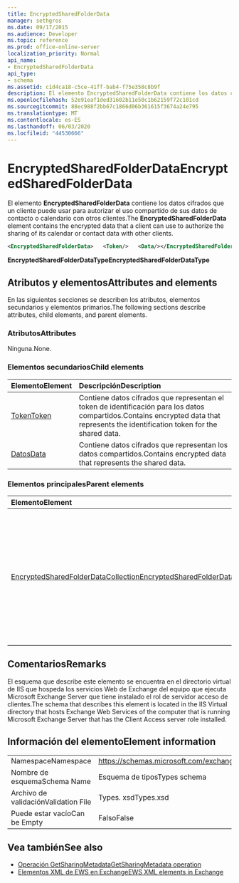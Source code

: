 ```yaml
---
title: EncryptedSharedFolderData
manager: sethgros
ms.date: 09/17/2015
ms.audience: Developer
ms.topic: reference
ms.prod: office-online-server
localization_priority: Normal
api_name:
- EncryptedSharedFolderData
api_type:
- schema
ms.assetid: c1d4ca18-c5ce-41ff-bab4-f75e358c8b9f
description: El elemento EncryptedSharedFolderData contiene los datos cifrados que un cliente puede usar para autorizar el uso compartido de sus datos de contacto o calendario con otros clientes.
ms.openlocfilehash: 52e91eaf1ded31602b11e50c1b62159f72c101cd
ms.sourcegitcommit: 88ec988f2bb67c1866d06b361615f3674a24e795
ms.translationtype: MT
ms.contentlocale: es-ES
ms.lasthandoff: 06/03/2020
ms.locfileid: "44530666"
---
```

# <a name="encryptedsharedfolderdata"></a><span data-ttu-id="cfacc-103">EncryptedSharedFolderData</span><span class="sxs-lookup"><span data-stu-id="cfacc-103">EncryptedSharedFolderData</span></span>

<span data-ttu-id="cfacc-104">El elemento **EncryptedSharedFolderData** contiene los datos cifrados que un cliente puede usar para autorizar el uso compartido de sus datos de contacto o calendario con otros clientes.</span><span class="sxs-lookup"><span data-stu-id="cfacc-104">The **EncryptedSharedFolderData** element contains the encrypted data that a client can use to authorize the sharing of its calendar or contact data with other clients.</span></span> 
  
```xml
<EncryptedSharedFolderData>   <Token/>   <Data/></EncryptedSharedFolderData>
```

 <span data-ttu-id="cfacc-105">**EncryptedSharedFolderDataType**</span><span class="sxs-lookup"><span data-stu-id="cfacc-105">**EncryptedSharedFolderDataType**</span></span>
## <a name="attributes-and-elements"></a><span data-ttu-id="cfacc-106">Atributos y elementos</span><span class="sxs-lookup"><span data-stu-id="cfacc-106">Attributes and elements</span></span>

<span data-ttu-id="cfacc-107">En las siguientes secciones se describen los atributos, elementos secundarios y elementos primarios.</span><span class="sxs-lookup"><span data-stu-id="cfacc-107">The following sections describe attributes, child elements, and parent elements.</span></span>
  
### <a name="attributes"></a><span data-ttu-id="cfacc-108">Atributos</span><span class="sxs-lookup"><span data-stu-id="cfacc-108">Attributes</span></span>

<span data-ttu-id="cfacc-109">Ninguna.</span><span class="sxs-lookup"><span data-stu-id="cfacc-109">None.</span></span>
  
### <a name="child-elements"></a><span data-ttu-id="cfacc-110">Elementos secundarios</span><span class="sxs-lookup"><span data-stu-id="cfacc-110">Child elements</span></span>

|<span data-ttu-id="cfacc-111">**Elemento**</span><span class="sxs-lookup"><span data-stu-id="cfacc-111">**Element**</span></span>|<span data-ttu-id="cfacc-112">**Descripción**</span><span class="sxs-lookup"><span data-stu-id="cfacc-112">**Description**</span></span>|
|:-----|:-----|
|[<span data-ttu-id="cfacc-113">Token</span><span class="sxs-lookup"><span data-stu-id="cfacc-113">Token</span></span>](token.md) <br/> |<span data-ttu-id="cfacc-114">Contiene datos cifrados que representan el token de identificación para los datos compartidos.</span><span class="sxs-lookup"><span data-stu-id="cfacc-114">Contains encrypted data that represents the identification token for the shared data.</span></span>  <br/> |
|[<span data-ttu-id="cfacc-115">Datos</span><span class="sxs-lookup"><span data-stu-id="cfacc-115">Data</span></span>](data.md) <br/> |<span data-ttu-id="cfacc-116">Contiene datos cifrados que representan los datos compartidos.</span><span class="sxs-lookup"><span data-stu-id="cfacc-116">Contains encrypted data that represents the shared data.</span></span>  <br/> |
   
### <a name="parent-elements"></a><span data-ttu-id="cfacc-117">Elementos principales</span><span class="sxs-lookup"><span data-stu-id="cfacc-117">Parent elements</span></span>

|<span data-ttu-id="cfacc-118">**Elemento**</span><span class="sxs-lookup"><span data-stu-id="cfacc-118">**Element**</span></span>|<span data-ttu-id="cfacc-119">**Descripción**</span><span class="sxs-lookup"><span data-stu-id="cfacc-119">**Description**</span></span>|
|:-----|:-----|
|[<span data-ttu-id="cfacc-120">EncryptedSharedFolderDataCollection</span><span class="sxs-lookup"><span data-stu-id="cfacc-120">EncryptedSharedFolderDataCollection</span></span>](encryptedsharedfolderdatacollection.md) <br/> |<span data-ttu-id="cfacc-121">Representa una colección de estructuras de datos que un cliente puede usar para autorizar el uso compartido de sus datos de contacto o calendario con otros clientes.</span><span class="sxs-lookup"><span data-stu-id="cfacc-121">Represents a collection of data structures that a client can use to authorize the sharing of its calendar or contact data with other clients.</span></span>  <br/> |
   
## <a name="remarks"></a><span data-ttu-id="cfacc-122">Comentarios</span><span class="sxs-lookup"><span data-stu-id="cfacc-122">Remarks</span></span>

<span data-ttu-id="cfacc-123">El esquema que describe este elemento se encuentra en el directorio virtual de IIS que hospeda los servicios Web de Exchange del equipo que ejecuta Microsoft Exchange Server que tiene instalado el rol de servidor acceso de clientes.</span><span class="sxs-lookup"><span data-stu-id="cfacc-123">The schema that describes this element is located in the IIS Virtual directory that hosts Exchange Web Services of the computer that is running Microsoft Exchange Server that has the Client Access server role installed.</span></span>
  
## <a name="element-information"></a><span data-ttu-id="cfacc-124">Información del elemento</span><span class="sxs-lookup"><span data-stu-id="cfacc-124">Element information</span></span>

|||
|:-----|:-----|
|<span data-ttu-id="cfacc-125">Namespace</span><span class="sxs-lookup"><span data-stu-id="cfacc-125">Namespace</span></span>  <br/> |https://schemas.microsoft.com/exchange/services/2006/types  <br/> |
|<span data-ttu-id="cfacc-126">Nombre de esquema</span><span class="sxs-lookup"><span data-stu-id="cfacc-126">Schema Name</span></span>  <br/> |<span data-ttu-id="cfacc-127">Esquema de tipos</span><span class="sxs-lookup"><span data-stu-id="cfacc-127">Types schema</span></span>  <br/> |
|<span data-ttu-id="cfacc-128">Archivo de validación</span><span class="sxs-lookup"><span data-stu-id="cfacc-128">Validation File</span></span>  <br/> |<span data-ttu-id="cfacc-129">Types. xsd</span><span class="sxs-lookup"><span data-stu-id="cfacc-129">Types.xsd</span></span>  <br/> |
|<span data-ttu-id="cfacc-130">Puede estar vacío</span><span class="sxs-lookup"><span data-stu-id="cfacc-130">Can be Empty</span></span>  <br/> |<span data-ttu-id="cfacc-131">Falso</span><span class="sxs-lookup"><span data-stu-id="cfacc-131">False</span></span>  <br/> |
   
## <a name="see-also"></a><span data-ttu-id="cfacc-132">Vea también</span><span class="sxs-lookup"><span data-stu-id="cfacc-132">See also</span></span>

- [<span data-ttu-id="cfacc-133">Operación GetSharingMetadata</span><span class="sxs-lookup"><span data-stu-id="cfacc-133">GetSharingMetadata operation</span></span>](getsharingmetadata-operation.md)
- [<span data-ttu-id="cfacc-134">Elementos XML de EWS en Exchange</span><span class="sxs-lookup"><span data-stu-id="cfacc-134">EWS XML elements in Exchange</span></span>](ews-xml-elements-in-exchange.md)

